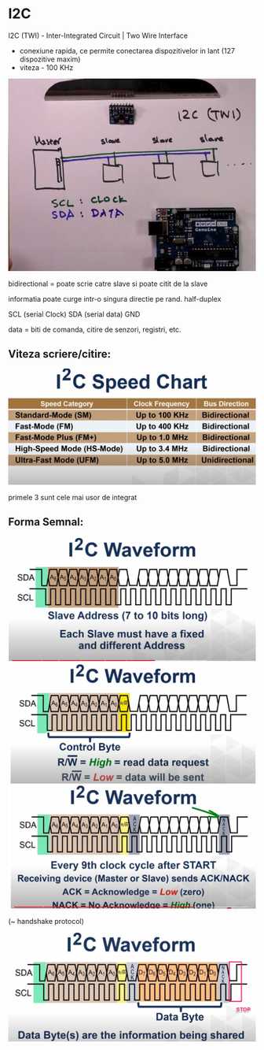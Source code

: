 <h1>I2C</h1>

I2C (TWI) - Inter-Integrated Circuit | Two Wire Interface

- conexiune rapida, ce permite conectarea dispozitivelor in lant (127 dispozitive maxim)
- viteza - 100 KHz

<img src="_img/i2c/i2c1.JPG" alt="Master - slave(s)" />

bidirectional = poate scrie catre slave si poate citit de la slave

informatia poate curge intr-o singura directie pe rand. half-duplex

SCL (serial Clock)
SDA (serial data)
GND

data = biti de comanda, citire de senzori, registri, etc.


<h2>Viteza scriere/citire:</h2>

<img src="_img/i2c/i2c2.JPG" alt="I2C Viteza" />

primele 3 sunt cele mai usor de integrat


<h2>Forma Semnal:</h2>

<img src="_img/i2c/semnal1.JPG" alt="semnal 1" />

<img src="_img/i2c/semnal2.JPG" alt="semnal 2" />

<img src="_img/i2c/semnal3.JPG" alt="semnal 3" />

(~ handshake protocol)

<img src="_img/i2c/semnal4.JPG" alt="semnal 4" />